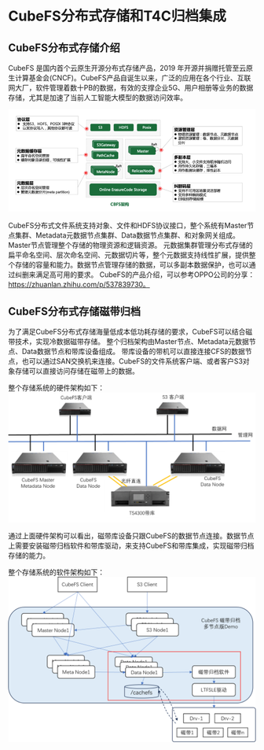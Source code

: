 # CubeFS分布式存储和T4C归档集成

## CubeFS分布式存储介绍
CubeFS 是国内首个云原生开源分布式存储产品，2019 年开源并捐赠托管至云原生计算基金会(CNCF)。CubeFS产品自诞生以来，广泛的应用在各个行业、互联网大厂，软件管理着数十PB的数据，有效的支撑企业5G、用户相册等业务的数据存储，尤其是加速了当前人工智能大模型的数据访问效率。

![arc](./pic/cubefs.png)

CubeFS分布式文件系统支持对象、文件和HDFS协议接口，整个系统有Master节点集群、Metadata元数据节点集群、Data数据节点集群、和对象网关组成。Master节点管理整个存储的物理资源和逻辑资源。 元数据集群管理分布式存储的扁平命名空间、层次命名空间、元数据切片等，整个元数据支持线性扩展，提供整个存储的容量和能力。数据节点管理存储的数据，可以多副本数据保护，也可以通过纠删来满足高可用的要求。 CubeFS的产品介绍，可以参考OPPO公司的分享：https://zhuanlan.zhihu.com/p/537839730。

## CubeFS分布式存储磁带归档

为了满足CubeFS分布式存储海量低成本低功耗存储的要求，CubeFS可以结合磁带技术，实现冷数据磁带存储。 整个归档架构由Master节点、Metadata元数据节点、Data数据节点和带库设备组成。 带库设备的带机可以直接连接CFS的数据节点，也可以通过SAN交换机来连接。CubeFS的文件系统客户端、或者客户S3对象存储可以直接访问存储在磁带上的数据。 

整个存储系统的硬件架构如下：
![arc](./pic/cubefs_t4c.png)

通过上面硬件架构可以看出，磁带库设备只跟CubeFS的数据节点连接。数据节点上需要安装磁带归档软件和带库驱动，来支持CubeFS和带库集成，实现磁带归档存储的能力。

整个存储系统的软件架构如下：
![arc](./pic/cubefs_t4c_mod.png)